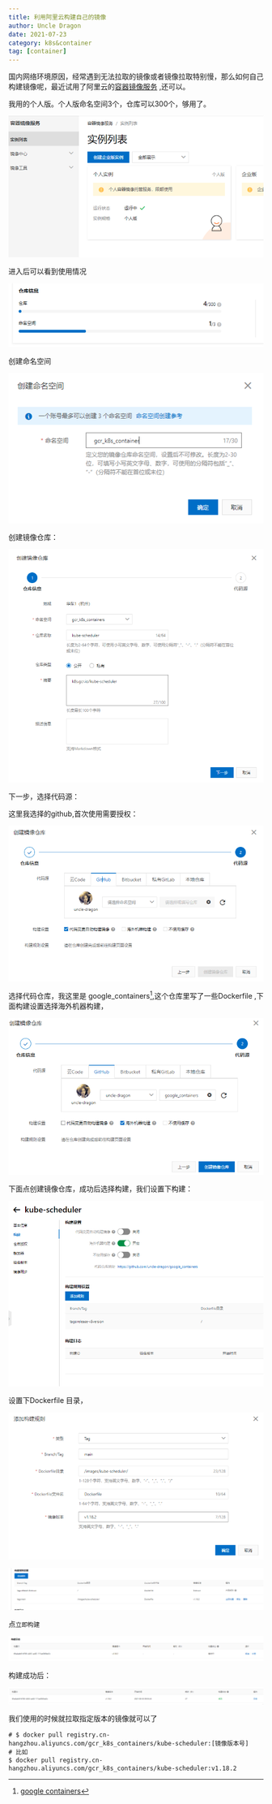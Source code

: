 ```yaml
---
title: 利用阿里云构建自己的镜像
author: Uncle Dragon
date: 2021-07-23
category: k8s&container
tag: [container]
---
```


国内网络环境原因，经常遇到无法拉取的镜像或者镜像拉取特别慢，那么如何自己构建镜像呢，最近试用了阿里云的[容器镜像服务](https://cr.console.aliyun.com/cn-hangzhou/instances) ,还可以。

我用的个人版。个人版命名空间3个，仓库可以300个，够用了。



 ![](https://raw.githubusercontent.com/vinloong/imgchr/main/notes/img/202201191050069.png)



进入后可以看到使用情况

 ![](https://raw.githubusercontent.com/vinloong/imgchr/main/notes/img/202201191050197.png)



创建命名空间



 ![](https://raw.githubusercontent.com/vinloong/imgchr/main/notes/img/202201191050373.png)

创建镜像仓库：



 ![](https://raw.githubusercontent.com/vinloong/imgchr/main/notes/img/202201191050881.png)



下一步，选择代码源：

这里我选择的github,首次使用需要授权：



 ![](https://raw.githubusercontent.com/vinloong/imgchr/main/notes/img/202201191051542.png)



选择代码仓库，我这里是 google_containers[^1],这个仓库里写了一些Dockerfile ,下面构建设置选择海外机器构建，

 ![](https://raw.githubusercontent.com/vinloong/imgchr/main/notes/img/202201191051064.png)

下面点创建镜像仓库，成功后选择构建，我们设置下构建：

 ![](https://raw.githubusercontent.com/vinloong/imgchr/main/notes/img/202201191052643.png)



设置下Dockerfile 目录，

 ![](https://raw.githubusercontent.com/vinloong/imgchr/main/notes/img/202201191052725.png)



 ![](https://raw.githubusercontent.com/vinloong/imgchr/main/notes/img/202201191052805.png)



点`立即构建`

 ![](https://raw.githubusercontent.com/vinloong/imgchr/main/notes/img/202201191052487.png)

构建成功后：

 ![](https://raw.githubusercontent.com/vinloong/imgchr/main/notes/img/202201191053170.png)



我们使用的时候就拉取指定版本的镜像就可以了



```shell
# $ docker pull registry.cn-hangzhou.aliyuncs.com/gcr_k8s_containers/kube-scheduler:[镜像版本号]
# 比如
$ docker pull registry.cn-hangzhou.aliyuncs.com/gcr_k8s_containers/kube-scheduler:v1.18.2
```




[^1]: [google containers](https://github.com/uncle-dragon/google_containers)
